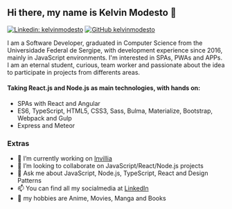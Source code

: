 ## Hi there, my name is Kelvin Modesto 👋

[![Linkedin: kelvinmodesto](https://img.shields.io/badge/-kelvinmodesto-blue?style=flat-square&logo=Linkedin&logoColor=white&link=https://www.linkedin.com/in/weslleynrocha/)](https://www.linkedin.com/in/kelvinmodesto/)
[![GitHub kelvinmodesto](https://img.shields.io/github/followers/kelvinmodesto?label=follow&style=social)](https://github.com/kelvinmodesto)

I am a Software Developer, graduated in Computer Science from the Universidade Federal de Sergipe, with development experience since 2016, mainly in JavaScript environments. I'm interested in SPAs, PWAs and APPs. I am an eternal student, curious, team worker and passionate about the idea to participate in projects from differents areas.

#### Taking React.js and Node.js as main technologies, with hands on:
- SPAs with React and Angular
- ES6, TypeScript, HTML5, CSS3, Sass, Bulma, Materialize, Bootstrap, Webpack and Gulp
- Express and Meteor

### Extras
- 🔭 I’m currently working on [Invillia](https://invillia.com/)
- 👯 I’m looking to collaborate on JavaScript/React/Node.js projects
- 💬 Ask me about JavaScript, Node.js, TypeScript, React and Design Patterns
- 📫 You can find all my socialmedia at [LinkedIn](https://www.linkedin.com/in/kelvinmodesto/)
- 👋 my hobbies are Anime, Movies, Manga and Books
